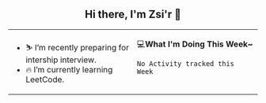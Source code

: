 <h2 align="center"> Hi there, I'm Zsi'r 👋 </h2>

<table>
    <tr>
        <td valign="center" width="50%">
            <ul>
                <li> ⛷️ I’m recently preparing for intership interview.</li>
                <li> 🔥 I’m currently learning LeetCode.</li>
            </ul>
        </td>
       <td valign="top" width="50%">

💻**What I'm Doing This Week~**

<!--START_SECTION:waka-->
```text
No Activity tracked this Week
```
<!--END_SECTION:waka-->
</td></tr>
</table>
